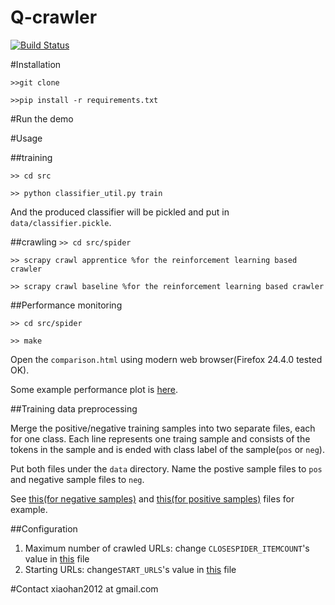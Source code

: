 Q-crawler
===========

[![Build Status](https://travis-ci.org/xiaohan2012/q-crawler.png?branch=master)](https://travis-ci.org/xiaohan2012/q-crawler)

#Installation

`>>git clone`

`>>pip install -r requirements.txt`

#Run the demo

#Usage

##training

`>> cd src`

`>> python classifier_util.py train`

And the produced classifier will be pickled and put in `data/classifier.pickle`.

##crawling
`>> cd src/spider`

`>> scrapy crawl apprentice %for the reinforcement learning based crawler`

`>> scrapy crawl baseline %for the reinforcement learning based crawler`

##Performance monitoring

`>> cd src/spider`

`>> make`

Open the `comparison.html` using modern web browser(Firefox 24.4.0 tested OK).

Some example performance plot is [here](http://www.cs.helsinki.fi/u/hxiao/rl-project/comparison.html).

##Training data preprocessing 

Merge the positive/negative training samples into two separate files, each for one class. Each line represents one traing sample and consists of the tokens in the sample and is ended with class label of the sample(`pos` or `neg`).

Put both files under the `data` directory. Name the postive sample files to `pos` and negative sample files to `neg`.

See [this(for negative samples)](https://raw.githubusercontent.com/xiaohan2012/q-crawler/master/data/neg) and [this(for positive samples)](https://raw.githubusercontent.com/xiaohan2012/q-crawler/master/data/pos) files for example.

##Configuration

1. Maximum number of crawled URLs: change  `CLOSESPIDER_ITEMCOUNT`'s value in [this](https://github.com/xiaohan2012/q-crawler/blob/master/src/spider/spider/settings.py) file
2. Starting URLs: change`START_URLS`'s value in [this](https://github.com/xiaohan2012/q-crawler/blob/master/src/spider/spider/settings.py) file

#Contact
xiaohan2012 at gmail.com

